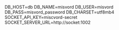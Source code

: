 DB_HOST=db
DB_NAME=misvord
DB_USER=misvord
DB_PASS=misvord_password
DB_CHARSET=utf8mb4
SOCKET_API_KEY=miscvord-secret
SOCKET_SERVER_URL=http://socket:1002
